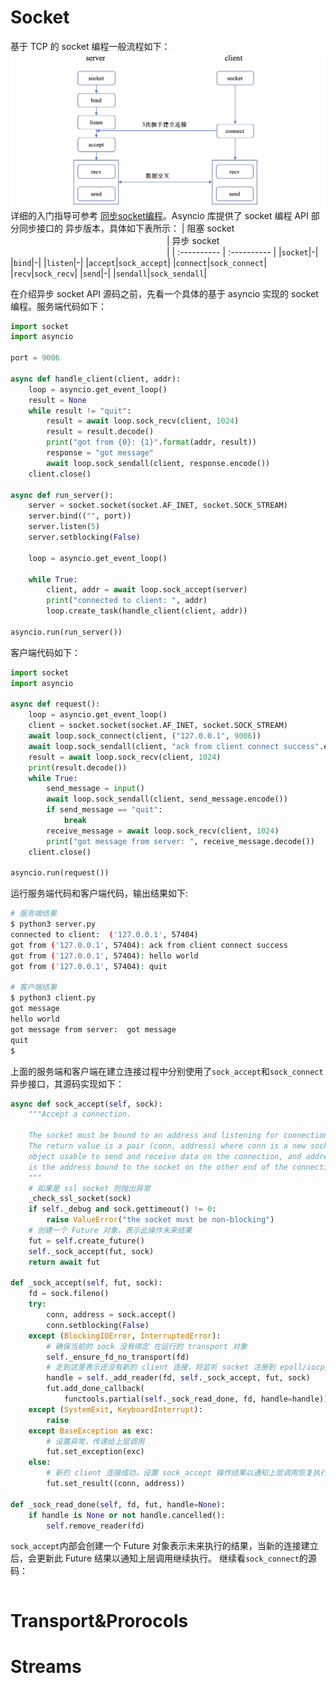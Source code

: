 # Socket
基于 TCP 的 socket 编程一般流程如下：
![socket编程流程](./images/socket编程流程.png)
详细的入门指导可参考 [同步socket编程](https://realpython.com/python-sockets/)。Asyncio 库提供了 socket 编程 API 部分同步接口的
异步版本，具体如下表所示：
| 阻塞 socket <img width=250/>| 异步 socket <img width=250/>|
| :---------- | :---------- |
|`socket`|-|
|`bind`|-|
|`listen`|-|
|`accept`|`sock_accept`|
|`connect`|`sock_connect`|
|`recv`|`sock_recv`|
|`send`|-|
|`sendall`|`sock_sendall`|

在介绍异步 socket API 源码之前，先看一个具体的基于 asyncio 实现的 socket 编程。服务端代码如下：
```python
import socket
import asyncio

port = 9006

async def handle_client(client, addr):
    loop = asyncio.get_event_loop()
    result = None
    while result != "quit":
        result = await loop.sock_recv(client, 1024)
        result = result.decode()
        print("got from {0}: {1}".format(addr, result))
        response = "got message"
        await loop.sock_sendall(client, response.encode())
    client.close()

async def run_server():
    server = socket.socket(socket.AF_INET, socket.SOCK_STREAM)
    server.bind(("", port))
    server.listen(5)
    server.setblocking(False)

    loop = asyncio.get_event_loop()

    while True:
        client, addr = await loop.sock_accept(server)
        print("connected to client: ", addr)
        loop.create_task(handle_client(client, addr))

asyncio.run(run_server())
```
客户端代码如下：
```python
import socket
import asyncio

async def request():
    loop = asyncio.get_event_loop()
    client = socket.socket(socket.AF_INET, socket.SOCK_STREAM)
    await loop.sock_connect(client, ("127.0.0.1", 9006))
    await loop.sock_sendall(client, "ack from client connect success".encode())
    result = await loop.sock_recv(client, 1024)
    print(result.decode())
    while True:
        send_message = input()
        await loop.sock_sendall(client, send_message.encode())
        if send_message == "quit":
            break
        receive_message = await loop.sock_recv(client, 1024)
        print("got message from server: ", receive_message.decode())
    client.close()

asyncio.run(request())
```
运行服务端代码和客户端代码，输出结果如下:
```bash
# 服务端结果
$ python3 server.py
connected to client:  ('127.0.0.1', 57404)
got from ('127.0.0.1', 57404): ack from client connect success
got from ('127.0.0.1', 57404): hello world
got from ('127.0.0.1', 57404): quit

# 客户端结果
$ python3 client.py
got message
hello world
got message from server:  got message
quit
$
```
上面的服务端和客户端在建立连接过程中分别使用了`sock_accept`和`sock_connect`异步接口，其源码实现如下：
```python
async def sock_accept(self, sock):
    """Accept a connection.

    The socket must be bound to an address and listening for connections.
    The return value is a pair (conn, address) where conn is a new socket
    object usable to send and receive data on the connection, and address
    is the address bound to the socket on the other end of the connection.
    """
    # 如果是 ssl socket 则抛出异常
    _check_ssl_socket(sock)
    if self._debug and sock.gettimeout() != 0:
        raise ValueError("the socket must be non-blocking")
    # 创建一个 Future 对象，表示此操作未来结果
    fut = self.create_future()
    self._sock_accept(fut, sock)
    return await fut

def _sock_accept(self, fut, sock):
    fd = sock.fileno()
    try:
        conn, address = sock.accept()
        conn.setblocking(False)
    except (BlockingIOError, InterruptedError):
        # 确保当前的 sock 没有绑定 在运行的 transport 对象
        self._ensure_fd_no_transport(fd)
        # 走到这里表示还没有新的 client 连接，将监听 socket 注册到 epoll/iocp/select/... 可读事件
        handle = self._add_reader(fd, self._sock_accept, fut, sock)
        fut.add_done_callback(
            functools.partial(self._sock_read_done, fd, handle=handle))
    except (SystemExit, KeyboardInterrupt):
        raise
    except BaseException as exc:
        # 设置异常，传递给上层调用
        fut.set_exception(exc)
    else:
        # 新的 client 连接成功，设置 sock_accept 操作结果以通知上层调用恢复执行
        fut.set_result((conn, address))

def _sock_read_done(self, fd, fut, handle=None):
    if handle is None or not handle.cancelled():
        self.remove_reader(fd)
```
`sock_accept`内部会创建一个 Future 对象表示未来执行的结果，当新的连接建立后，会更新此 Future 结果以通知上层调用继续执行。
继续看`sock_connect`的源码：
```python

```

# Transport&Prorocols

# Streams

